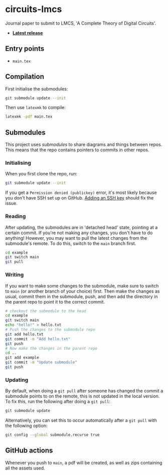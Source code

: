 # circuits-lmcs

Journal paper to submit to LMCS, 'A Complete Theory of Digital Circuits'.

* **[Latest release](https://github.com/georgejkaye/circuits-lmcs/releases/latest)**


## Entry points

* `main.tex`


## Compilation

First initialise the submodules:

```sh
git submodule update --init
```


Then use `latexmk` to compile:

```sh
latexmk -pdf main.tex
```


## Submodules

This project uses *submodules* to share diagrams and things between repos.
This means that the repo contains pointers to commits in other repos.


### Initialising

When you first clone the repo, run:

```sh
git submodule update --init
```

If you get a `Permission denied (publickey)` error, it's most likely because you don't have SSH set up on GitHub.
[Adding an SSH key](https://docs.github.com/en/authentication/connecting-to-github-with-ssh/adding-a-new-ssh-key-to-your-github-account) should fix the issue.


### Reading

After updating, the submodules are in 'detached head' state, pointing at a certain commit.
If you're not making any changes, you don't have to do anything!
However, you may want to pull the latest changes from the submodule's remote.
To do this, switch to the `main` branch first.

```sh
cd example
git switch main
git pull
```


### Writing

If you want to make some changes to the submodule, make sure to switch to `main` (or another branch of your choice) first.
Then make the changes as usual, commit them in the submodule, push, and then add the directory in the parent repo to point it to the correct commit.

```sh
# checkout the submodule to the head
cd example
git switch main
echo "hello!" > hello.txt
# Push the changes to the submodule repo
git add hello.txt
git commit -m "Add hello.txt"
git push
# Now make the changes in the parent repo
cd ..
git add example
git commit -m "Update submodule"
git push
```


### Updating

By default, when doing a `git pull` after someone has changed the commit a submodule points to on the remote, this is not updated in the local version.
To fix this, run the following after doing a `git pull`:

```sh
git submodule update
```

Alternatively, you can set this to occur automatically after a `git pull` with the following option:

```sh
git config --global submodule.recurse true
```


## GitHub actions

Whenever you push to `main`, a pdf will be created, as well as zips containing all the assets used.
